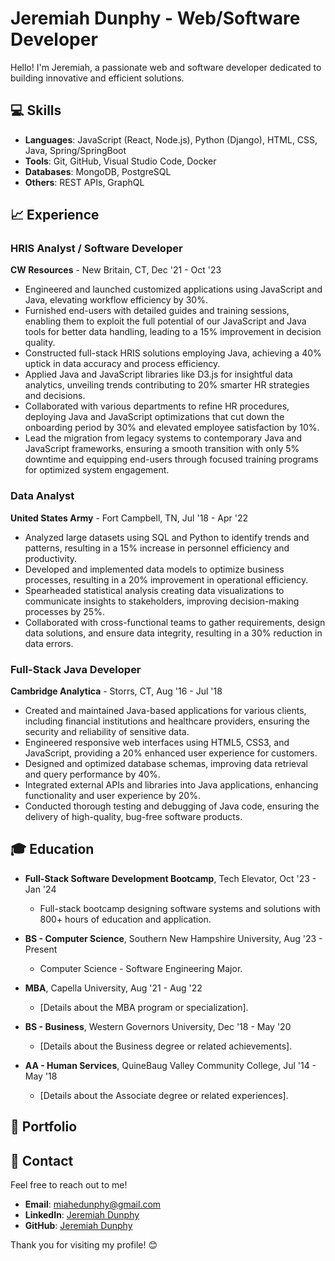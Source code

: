 # Jeremiah Dunphy - Web/Software Developer

Hello! I'm Jeremiah, a passionate web and software developer dedicated to building innovative and efficient solutions.

## 💻 Skills
- **Languages**: JavaScript (React, Node.js), Python (Django), HTML, CSS, Java, Spring/SpringBoot
- **Tools**: Git, GitHub, Visual Studio Code, Docker
- **Databases**: MongoDB, PostgreSQL
- **Others**: REST APIs, GraphQL

## 📈 Experience

### HRIS Analyst / Software Developer
**CW Resources** - New Britain, CT, Dec '21 - Oct '23
- Engineered and launched customized applications using JavaScript and Java, elevating workflow efficiency by 30%.
- Furnished end-users with detailed guides and training sessions, enabling them to exploit the full potential of our JavaScript and Java tools for better data handling, leading to a 15% improvement in decision quality.
- Constructed full-stack HRIS solutions employing Java, achieving a 40% uptick in data accuracy and process efficiency.
- Applied Java and JavaScript libraries like D3.js for insightful data analytics, unveiling trends contributing to 20% smarter HR strategies and decisions.
- Collaborated with various departments to refine HR procedures, deploying Java and JavaScript optimizations that cut down the onboarding period by 30% and elevated employee satisfaction by 10%.
- Lead the migration from legacy systems to contemporary Java and JavaScript frameworks, ensuring a smooth transition with only 5% downtime and equipping end-users through focused training programs for optimized system engagement.

### Data Analyst
**United States Army** - Fort Campbell, TN, Jul '18 - Apr '22
- Analyzed large datasets using SQL and Python to identify trends and patterns, resulting in a 15% increase in personnel efficiency and productivity.
- Developed and implemented data models to optimize business processes, resulting in a 20% improvement in operational efficiency.
- Spearheaded statistical analysis creating data visualizations to communicate insights to stakeholders, improving decision-making processes by 25%.
- Collaborated with cross-functional teams to gather requirements, design data solutions, and ensure data integrity, resulting in a 30% reduction in data errors.

### Full-Stack Java Developer
**Cambridge Analytica** - Storrs, CT, Aug '16 - Jul '18
- Created and maintained Java-based applications for various clients, including financial institutions and healthcare providers, ensuring the security and reliability of sensitive data.
- Engineered responsive web interfaces using HTML5, CSS3, and JavaScript, providing a 20% enhanced user experience for customers.
- Designed and optimized database schemas, improving data retrieval and query performance by 40%.
- Integrated external APIs and libraries into Java applications, enhancing functionality and user experience by 20%.
- Conducted thorough testing and debugging of Java code, ensuring the delivery of high-quality, bug-free software products.

## 🎓 Education

- **Full-Stack Software Development Bootcamp**, Tech Elevator, Oct '23 - Jan '24
  - Full-stack bootcamp designing software systems and solutions with 800+ hours of education and application.

- **BS - Computer Science**, Southern New Hampshire University, Aug '23 - Present
  - Computer Science - Software Engineering Major.

- **MBA**, Capella University, Aug '21 - Aug '22
  - [Details about the MBA program or specialization].

- **BS - Business**, Western Governors University, Dec '18 - May '20
  - [Details about the Business degree or related achievements].

- **AA - Human Services**, QuineBaug Valley Community College, Jul '14 - May '18
  - [Details about the Associate degree or related experiences].

## 📜 Portfolio



## 📧 Contact
Feel free to reach out to me!

- **Email**: miahedunphy@gmail.com
- **LinkedIn**: [Jeremiah Dunphy](https://www.linkedin.com/in/jeremiahdunphy/)
- **GitHub**: [Jeremiah Dunphy](https://github.com/JeremiahDunphy)

Thank you for visiting my profile! 😊

